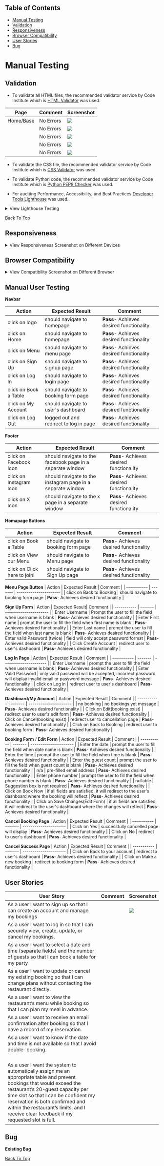 ## Table of Contents

- [Manual Testing](#manual-testing)
- [Validation](#validation)
- [Responsiveness](#responsiveness)
- [Browser Compatibility](#browser-compatibility)
- [User Stories](#user-stories)
- [Bug](#bug)

# Manual Testing

## Validation

- To validate all HTML files, the recommended validator service by Code Institute which is [HTML Validator](https://validator.w3.org/) was used.

| Page      | Comment   | Screenshot         |
| --------- | --------- | ------------------ |
| Home/Base | No Errors | ![](documentation) |
|           | No Errors | ![](documentation) |
|           | No Errors | ![](documentation) |
|           | No Errors | ![](documentation) |
|           | No Errors | ![](documentation) |

- To validate the CSS file, the recommended validator service by Code Institute which is [CSS Validator](https://jigsaw.w3.org/css-validator/) was used.

- To validate Python code, the recommended validator service by Code Institute which is [Python PEP8 Checker](https://ww7.pep8online.com/?usid=24&utid=12257950545) was used.

- For auditing Performance, Accessibility, and Best Practices [Developer Tools Lighthouse](https://developer.chrome.com/docs/lighthouse/overview/) was used.

 <details>
 
 <summary>View Lighthouse Testing</summary>

| Device      | Page         | Screenshot             |
| ----------- | ------------ | ---------------------- |
| **Desktop** | Home         | ![home](documentation) |
| **Mobile**  | Home         | ![home](documentation) |
| **Desktop** | Menu         | ![home](documentation) |
| **Mobile**  | Menu         | ![home](documentation) |
| **Desktop** | Booking form | ![home](documentation) |
| **Mobile**  | Booking form | ![home](documentation) |
| **Desktop** | My Account   | ![home](documentation) |
| **Mobile**  | My Account   | ![home](documentation) |
| **Desktop** | Edit booking | ![home](documentation) |
| **Mobile**  | Edit booking | ![home](documentation) |

 </details>

[Back To Top](#table-of-contents)

## Responsiveness

<details>
 
 <summary>View Responsiveness Screenshot on Different Devices</summary>

| Device      | Comment | Screenshot             |
| ----------- | ------- | ---------------------- |
| **Desktop** |         | ![home](documentation) |
| **Tablet**  |         | ![home](documentation) |
| **Mobile**  |         | ![home](documentation) |

</details>

## Browser Compatibility

<details>
 
 <summary>View Compatibility Screenshot on Different Browser</summary>

| Browser     | Comment | Screenshot             |
| ----------- | ------- | ---------------------- |
| **Chrome**  |         | ![home](documentation) |
| **Firefox** |         | ![home](documentation) |
| **MS Edge** |         | ![home](documentation) |
| **Opera**   |         | ![home](documentation) |

</details>

## Manual User Testing

**Navbar**

| Action                | Expected Result                        | Comment                                  |
| --------------------- | -------------------------------------- | ---------------------------------------- |
| click on logo         | should navigate to homepage            | **Pass**- Achieves desired functionality |
| click on Home         | should navigate to homepage            | **Pass**- Achieves desired functionality |
| click on Menu         | should navigate to menu page           | **Pass**- Achieves desired functionality |
| click on Sign Up      | should navigate to signup page         | **Pass**- Achieves desired functionality |
| click on Log In       | should navigate to login page          | **Pass**- Achieves desired functionality |
| click on Book a Table | should navigate to booking form page   | **Pass**- Achieves desired functionality |
| click on My Account   | should navigate to user's dashboard    | **Pass**- Achieves desired functionality |
| click on Log Out      | logged out and redirect to log in page | **Pass**- Achieves desired functionality |

**Footer**

| Action                  | Expected Result                                            | Comment                                  |
| ----------------------- | ---------------------------------------------------------- | ---------------------------------------- |
| click on Facebook Icon  | should navigate to the facebook page in a separate window  | **Pass**- Achieves desired functionality |
| click on Instagram Icon | should navigate to the instagram page in a separate window | **Pass**- Achieves desired functionality |
| click on X Icon         | should navigate to the x page in a separate window         | **Pass**- Achieves desired functionality |

**Homapage Buttons**

| Action                       | Expected Result                      | Comment                                  |
| ---------------------------- | ------------------------------------ | ---------------------------------------- |
| click on Book a Table        | should navigate to booking form page | **Pass**- Achieves desired functionality |
| click on View our Menu       | should navigate to Menu page         | **Pass**- Achieves desired functionality |
| click on Click here to join! | should navigate to Sign Up page      | **Pass**- Achieves desired functionality |

**Menu Page Button**
| Action | Expected Result | Comment |
| ----------- | ------- | ---------------------- |
| click on Back to Booking | should navigate to booking form page | **Pass**- Achieves desired functionality |

**Sign Up Form**
| Action | Expected Result| Comment |
| ----------- | ------- | ---------------------- |
| Enter Username | Prompt the user to fill the field when username is blank | **Pass**- Achieves desired functionality |
| Enter First name | prompt the user to fill the field when first name is blank | **Pass**- Achieves desired functionality |
| Enter Last name | prompt the user to fill the field when last name is blank | **Pass**- Achieves desired functionality |
| Enter valid Password (twice) | field will only accept password format | **Pass**- Achieves desired functionality |
| Click Create Account | redirect user to user's dashboard | **Pass**- Achieves desired functionality |

**Log In Page**
| Action | Expected Result | Comment |
| ----------- | ------- | ---------------------- |
| Enter Username | prompt the user to fill the field when username is blank | **Pass**- Achieves desired functionality |
| Enter Valid Password | only valid password will be accepted, incorrect password will display invalid email or password message | **Pass**- Achieves desired functionality |
| click on Log in | redirect user to user's dashboard | **Pass**- Achieves desired functionality |

**Dashboard/My Account**
| Action | Expected Result | Comment |
| ----------- | ------- | ---------------------- |
| no booking | no bookings yet message | **Pass**- Achieves desired functionality |
| Click on Edit(booking exist) | redirect user to user's edit form | **Pass**- Achieves desired functionality |
| Click on Cancel(booking exist) | redirect user to cancellation page | **Pass**- Achieves desired functionality |
| Click on Back to Booking | redirect user to booking form | **Pass**- Achieves desired functionality |

**Booking Form** / **Edit Form**
| Action | Expected Result | Comment |
| ----------- | ------- | ---------------------- |
| Enter the date | prompt the user to fill the field when date name is blank | **Pass**- Achieves desired functionality |
| Enter the time | prompt the user to fill the field when time is blank | **Pass**- Achieves desired functionality |
| Enter the guest count | prompt the user to fill the field when guest count is blank | **Pass**- Achieves desired functionality |
| n/a | pre-filled email address | **Pass**- Achieves desired functionality |
| Enter phone number | prompt the user to fill the field when phone number is blank | **Pass**- Achieves desired functionality |
| nullable | Suggestion box is not required | **Pass**- Achieves desired functionality |
| Click on Book Now | if all fields are satisfied, it will redirect to the user's dashboard where the booking will reflect | **Pass**- Achieves desired functionality |
| Click on Save Changes(Edit Form) | if all fields are satisfied, it will redirect to the user's dashboard where the changes will reflect | **Pass**- Achieves desired functionality |

**Cancel Booking Page**
| Action | Expected Result | Comment |
| ----------- | ------- | ---------------------- |
| Click on Yes | successfully cancelled page will display | **Pass**- Achieves desired functionality |
| Click on No | redirect to user's dashboard | **Pass**- Achieves desired functionality |

**Cancel Success Page**
| Action | Expected Result | Comment |
| ----------- | ------- | ---------------------- |
| Click on Back to your account | redirect to user's dashboard | **Pass**- Achieves desired functionality |
| Click on Make a new booking | redirect to booking form | **Pass**- Achieves desired functionality |

## User Stories

| User Story                                                                                                                                                                                                                                                                                                                     | Comment | Screenshot         |
| ------------------------------------------------------------------------------------------------------------------------------------------------------------------------------------------------------------------------------------------------------------------------------------------------------------------------------ | ------- | ------------------ |
| As a user I want to sign up so that I can create an account and manage my bookings                                                                                                                                                                                                                                             |         | ![](documentation) |
| As a user I want to log in so that I can securely view, create, update, or cancel my bookings.                                                                                                                                                                                                                                 |         |                    |
| As a user I want to select a date and time (separate fields) and the number of guests so that I can book a table for my party                                                                                                                                                                                                  |         |                    |
| As a user I want to update or cancel my existing booking so that I can change plans without contacting the restaurant directly.                                                                                                                                                                                                |         |                    |
| As a user I want to view the restaurant’s menu while booking so that I can plan my meal in advance.                                                                                                                                                                                                                            |         |                    |
| As a user I want to receive an email confirmation after booking so that I have a record of my reservation.                                                                                                                                                                                                                     |         |                    |
| As a user I want to know if the date and time is not available so that I avoid double-booking.                                                                                                                                                                                                                                 |         |                    |
|                                                                                                                                                                                                                                                                                                                                |         |                    |
|                                                                                                                                                                                                                                                                                                                                |         |                    |
|                                                                                                                                                                                                                                                                                                                                |         |                    |
|                                                                                                                                                                                                                                                                                                                                |         |                    |
| As a user I want the system to automatically assign me an appropriate table and prevent bookings that would exceed the restaurant’s 20-guest capacity per time slot so that I can be confident my reservation is both confirmed and within the restaurant’s limits, and I receive clear feedback if my requested slot is full. |         |                    |

## Bug

**Existing Bug**

[Back To Top](#table-of-contents)
